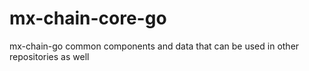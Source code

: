 # mx-chain-core-go

mx-chain-go common components and data that can be used in other repositories as well
